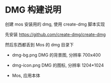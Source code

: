 # DMG 构建说明

创建 mos 安装用的 dmg, 使用 create-dmg 脚本实现

先安装 https://github.com/create-dmg/create-dmg

然后东西都丢到 Mos 的 dmg 目录下

- dmg-bg.png DMG 的背景图, 分辨率 700x400

- dmg-icon.png DMG 的图标, 分辨率 1204*1024

- Mos, 应用本体